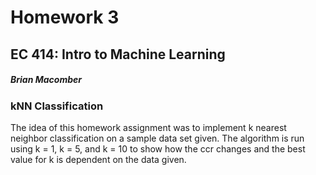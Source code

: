 # Homework 3

## EC 414: Intro to Machine Learning

##### Brian Macomber

### kNN Classification

The idea of this homework assignment was to implement k nearest neighbor classification on a sample data set given.
The algorithm is run using k = 1, k = 5, and k = 10 to show how the ccr changes and the best value for k is dependent on the data given.
